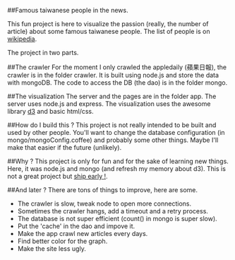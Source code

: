 ##Famous taiwanese people in the news.

This fun project is here to visualize the passion (really, the number of article) about some famous taiwanese people. The list of people is on [wikipedia](http://en.wikipedia.org/wiki/List_of_Taiwanese_people).

The project in two parts.

##The crawler
For the moment I only crawled the appledaily (蘋果日報), the crawler is in the folder crawler. It is built using node.js and store the data with mongoDB. The code to access the DB (the dao) is in the folder mongo.

##The visualization
The server and the pages are in the folder app. The server uses node.js and express. The visualization uses the awesome library [d3](http://d3js.org/) and basic html/css.

##How do I build this ?
This project is not really intended to be built and used by other people. You'll want to change the database configuration (in mongo/mongoConfig.coffee) and probably some other things. Maybe I'll make that easier if the future (unlikely).

##Why ?
This project is only for fun and for the sake of learning new things. Here, it was node.js and mongo (and refresh my memory about d3). This is not a great project but [ship early !](http://fuckitship.it/).

##And later ?
There are tons of things to improve, here are some.
* The crawler is slow, tweak node to open more connections.
* Sometimes the crawler hangs, add a timeout and a retry process.
* The database is not super efficient (count() in mongo is super slow).
* Put the 'cache' in the dao and impove it.
* Make the app crawl new articles every days.
* Find better color for the graph.
* Make the site less ugly.


